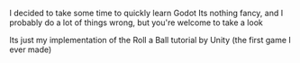 I decided to take some time to quickly learn Godot
Its nothing fancy, and I probably do a lot of things wrong, but you're welcome to take a look

Its just my implementation of the Roll a Ball tutorial by Unity (the first game I ever made)
